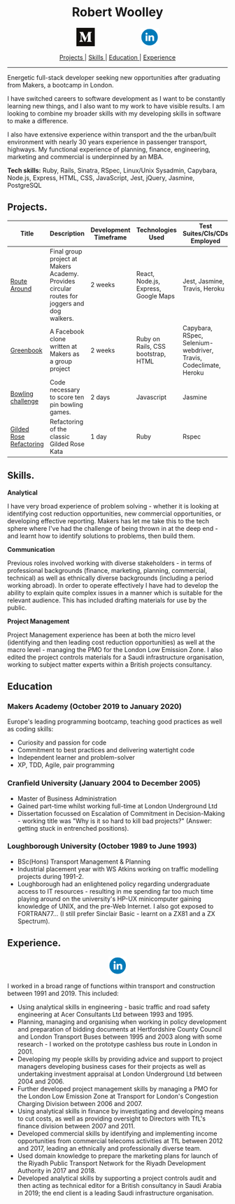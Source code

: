 <h1 align="center">Robert Woolley</h1>
<p align="center">
<a href="https://medium.com/@robertwoolley99">
<img src="./images/Medium-App-Icon-2017.png" alt="medium" hspace="50" height="42" width="42"></a>
<a href="https://www.linkedin.com/in/robertwoolley/">
<img src="./images/linkedin_circle_color-512.png" alt="linkedin" hspace="50" height="42" width="42"></a></p>

<div align="center">

[Projects ](#projects) |
[Skills ](#skills) |
[Education ](#education) |
[Experience ](#experience)

</div>

---------

Energetic full-stack developer seeking new opportunities after graduating from Makers, a bootcamp in London.

I have switched careers to software development as I want to be constantly learning new things, and I also want to my work to have visible results.  I am looking to combine my broader skills with my developing skills in software to make a difference.

I also have extensive experience within transport and the the urban/built environment with nearly 30 years experience in passenger transport, highways.  My functional experience of planning, finance, engineering, marketing and commercial is underpinned by an MBA.

<b>Tech skills:</b> Ruby, Rails, Sinatra, RSpec, Linux/Unix Sysadmin, Capybara, Node.js, Express, HTML, CSS, JavaScript, Jest, jQuery, Jasmine, PostgreSQL

## <a name="Projects"></a>Projects.
| Title | Description | Development Timeframe | Technologies Used | Test Suites/CIs/CDs Employed |
|--|--|--|--|--|
|<a href="https://github.com/Fantastic-Makers-Group-2-final-Project/Route_Around">Route Around</a> | Final group project at Makers Academy. Provides circular routes for joggers and dog walkers. | 2 weeks | React, Node.js, Express, Google Maps |Jest, Jasmine, Travis,  Heroku |
|<a href="https://github.com/robertwoolley99/acebook-greenbook">Greenbook</a> | A Facebook clone written at Makers as a group project | 2 weeks | Ruby on Rails, CSS bootstrap, HTML | Capybara, RSpec, Selenium-webdriver, Travis, Codeclimate, Heroku |
  |<a href="https://github.com/robertwoolley99/bowling-challenge">Bowling challenge</a> | Code necessary to score ten pin bowling games. | 2 days | Javascript | Jasmine |
  | <a href="https://github.com/robertwoolley99/GildedRoseKata">Gilded Rose Refactoring</a> | Refactoring of the classic Gilded Rose Kata | 1 day | Ruby  | Rspec |
## <a name="Skills"></a>Skills.
<b>Analytical</b>

I have very broad experience of problem solving - whether it is looking at identifying cost reduction opportunities, new commercial opportunities, or developing effective reporting.  Makers has let me take this to the tech sphere where I've had the challenge of being thrown in at the deep end - and learnt how to identify solutions to problems, then build them.

<b>Communication</b>

Previous roles involved working with diverse stakeholders - in terms of professional backgrounds (finance, marketing, planning, commercial, technical) as well as ethnically diverse backgrounds (including a period working abroad).  In order to operate effectively I have had to develop the ability to explain quite complex issues in a manner which is suitable for the relevant audience.  This has included drafting materials for use by the public.

<b>Project Management</b>

Project Management experience has been at both the micro level (identifying and then leading cost reduction opportunities) as well at the macro  level - managing the PMO for the London Low Emission Zone.  I also edited the project controls materials for a Saudi infrastructure organisation, working to subject matter experts within a British projects consultancy.

## <a name="Education"></a>Education
### Makers Academy (October 2019 to January 2020)
Europe's leading programming bootcamp, teaching good practices as well as coding skills:
* Curiosity and passion for code
* Commitment to best practices and delivering watertight code
* Independent learner and problem-solver
* XP, TDD, Agile, pair programming

### Cranfield University (January 2004 to December 2005)
* Master of Business Administration
* Gained part-time whilst working full-time at London Underground Ltd
* Dissertation focussed on Escalation of Commitment in Decision-Making - working title was "Why is it so hard to kill bad projects?" (Answer: getting stuck in entrenched positions).

### Loughborough University (October 1989 to June 1993)
* BSc(Hons) Transport Management & Planning
* Industrial placement year with WS Atkins working on traffic modelling projects during 1991-2.
* Loughborough had an enlightened policy regarding undergraduate access to IT resources - resulting in me spending far too much time playing around on the university's HP-UX minicomputer gaining knowledge of UNIX, and the pre-Web Internet.  I also got exposed to FORTRAN77... (I still prefer Sinclair Basic - learnt on a ZX81 and a ZX Spectrum).

## <a name="Experience"></a> Experience.
<p align="center">
<a href="https://www.linkedin.com/in/robertwoolley/">
<img src="./images/linkedin_circle_color-512.png" alt="linkedin" hspace="50" height="42" width="42"></a></p>
I worked in a broad range of functions within transport and construction between 1991 and 2019.  This included:    


* Using analytical skills in engineering - basic traffic and road safety engineering at Acer Consultants Ltd between 1993 and 1995.   
* Planning, managing and organising when working in policy development and preparation of bidding documents at Hertfordshire County Council and London Transport Buses between 1995 and 2003 along with some research - I worked on the prototype cashless bus route in London in 2001.  
* Developing my people skills by providing advice and support to project managers developing business cases for their projects as well as undertaking investment appraisal at London Underground Ltd between 2004 and 2006.   
* Further developed project management skills by managing a PMO for the London Low Emission Zone at Transport for London's Congestion Charging Division between 2006 and 2007.   
* Using analytical skills in finance by investigating and developing means to cut costs, as well as providing oversight to Directors with TfL's finance division between 2007 and 2011.   
* Developed commercial skills by identifying and implementing income opportunities from commercial telecoms activities at TfL between 2012 and 2017, leading an ethnically and professionally diverse team.
* Used domain knowledge to prepare the marketing plans for launch of the Riyadh Public Transport Network for the Riyadh Development Authority in 2017 and 2018.   
* Developed analytical skills by supporting a project controls audit and then acting as technical editor for a British consultancy in Saudi Arabia in 2019; the end client is a leading Saudi infrastructure organisation.
